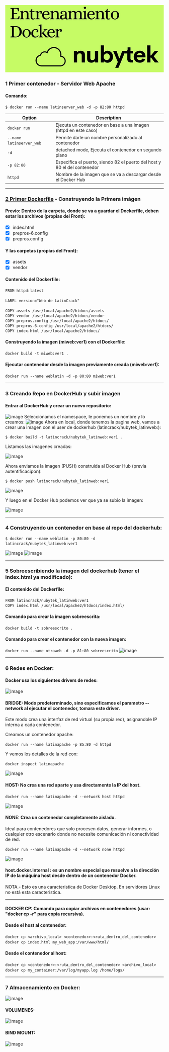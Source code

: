 ![Nubytek](https://github.com/LatinCrack/nubytek-docker/blob/main/nubytek.jpg)
### 1 Primer contenedor - Servidor Web Apache
#### Comando:
    $ docker run --name latinserver_web -d -p 82:80 httpd
    
| Option                  | Description                                                              |
| ----------------------- | -------------------------------------------------------------------------|
| `docker run`            | Ejecuta un contenedor en base a una imagen (httpd en este caso)          |
| `--name latinserver_web`| Permite darle un nombre personalizado al contenedor                      |
| `-d`                    | detached mode, Ejecuta el contenedor en segundo plano                    |
| `-p 82:80`              | Especifica el puerto, siendo 82 el puerto del host y 80 el del contenedor|
| `httpd`                 | Nombre de la imagen que se va a descargar desde el Docker Hub            |
***
### [2 Primer Dockerfile](2PrimerDockerFile) - Construyendo la Primera imágen
#### Previo: Dentro de la carpeta, donde se va a guardar el Dockerfile, deben estar los archivos (propias del Front):
- [x] index.html
- [x] prepros-6.config
- [x] prepros.config
#### Y las carpetas (propias del Front):
- [x] assets
- [x] vendor
#### Contenido del Dockerfile:
```
FROM httpd:latest

LABEL version="Web de LatinCrack"

COPY assets /usr/local/apache2/htdocs/assets
COPY vendor /usr/local/apache2/htdocs/vendor
COPY prepros.config /usr/local/apache2/htdocs/
COPY prepros-6.config /usr/local/apache2/htdocs/
COPY index.html /usr/local/apache2/htdocs/
```
#### Construyendo la imagen (miweb:ver1) con el Dockerfile:
`docker build -t miweb:ver1 .`
#### Ejecutar contenedor desde la imagen previamente creada (miweb:ver1):
`docker run --name weblatin -d -p 80:80 miweb:ver1`
***
### 3 Creando Repo en DockerHub y subir imagen
#### Entrar al DockerHub y crear un nuevo repositorio:
![image](https://github.com/user-attachments/assets/6dc33aa8-9f5d-4a87-a89b-699facb6275c)
Seleccionamos el namespace, le ponemos un nombre y lo creamos:
![image](https://github.com/user-attachments/assets/17f2707c-2c82-41c6-af35-fb45d2cdc6b0)
Ahora en local, donde tenemos la pagina web, vamos a crear una imagen con el user de dockerhub (latincrack/nubytek_latinweb:):

    $ docker build -t latincrack/nubytek_latinweb:ver1 .
Listamos las imagenes creadas:

![image](https://github.com/user-attachments/assets/ad867ee1-db0b-4a18-bfc4-c1f7f6ffa54b)

Ahora enviamos la imagen (PUSH) construida al Docker Hub (previa autentificacipon):

    $ docker push latincrack/nubytek_latinweb:ver1
![image](https://github.com/user-attachments/assets/f0585c4d-ffce-41e2-bd42-52c0d3ec3ff0)

Y luego en el Docker Hub podemos ver que ya se subio la imagen:

![image](https://github.com/user-attachments/assets/13481226-8261-44e1-8cbc-93fe6457bdc3)

***
### 4 Construyendo un contenedor en base al repo del dockerhub:
    $ docker run --name weblatin -p 80:80 -d latincrack/nubytek_latinweb:ver1
![image](https://github.com/user-attachments/assets/cd3257dd-76d0-46af-9646-f137ba292c63)
![image](https://github.com/user-attachments/assets/6354ab32-5075-43a5-92c6-9e070180471c)


***
### 5 Sobreescribiendo la imagen del dockerhub (tener el index.html ya modificado):
#### El contenido del Dockerfile:
```
FROM latincrack/nubytek_latinweb:ver1
COPY index.html /usr/local/apache2/htdocs/index.html/
```
#### Comando para crear la imagen sobreescrita:
`docker build -t sobreescrito .`

#### Comando para crear el contenedor con la nueva imagen:
`docker run --name otraweb -d -p 81:80 sobreescrito`
![image](https://github.com/user-attachments/assets/4a03a063-83b8-4dd1-b927-3a7765b77204)


***
### 6 Redes en Docker:
#### Docker usa los siguientes drivers de redes:
![image](https://github.com/user-attachments/assets/234606c6-7773-4093-a916-67446ec9a4dd)

#### BRIDGE: Modo predeterminado, sino especificamos el parametro --network al ejecutar el contenedor, tomara este driver.
Este modo crea una interfaz de red virtual (su propia red), asignandole IP interna a cada contenedor.

Creamos un contenedor apache:

`docker run --name latinapache -p 85:80 -d httpd`

Y vemos los detalles de la red con:

`docker inspect latinapache`

![image](https://github.com/user-attachments/assets/e9b937be-dfdc-4598-961e-00c71c4bd861)

#### HOST: No crea una red aparte y usa directamente la IP del host.

`docker run --name latinapache -d --network host httpd`

![image](https://github.com/user-attachments/assets/a6b8ec8a-47a5-4fd5-94de-2ea7f8b9a264)

#### NONE: Crea un contenedor completamente aislado.
Ideal para contenedores que solo procesen datos, generar informes, o cualquier otro escenario donde no necesite comunicación ni conectividad de red.

`docker run --name latinapache -d --network none httpd`

![image](https://github.com/user-attachments/assets/51b397e0-c78a-4d45-b77c-eeb02ba90e64)

#### __host.docker.internal__ : es un nombre especial que resuelve a la dirección IP de la máquina host desde dentro de un contenedor Docker.

NOTA.- Esto es una caracteristica de Docker Desktop. En servidores Linux no está esta caracteristica.

***

#### DOCKER CP: Comando para copiar archivos en contenedores (usar: "docker cp -r" para copia recursiva).
#### Desde el host al contenedor:
`docker cp <archivo_local> <contenedor>:<ruta_dentro_del_contenedor>`
`docker cp index.html my_web_app:/var/www/html/`

#### Desde el contenedor al host:
`docker cp <contenedor>:<ruta_dentro_del_contenedor> <archivo_local>`
`docker cp my_container:/var/log/myapp.log /home/logs/`

***
### 7 Almacenamiento en Docker:
![image](https://github.com/user-attachments/assets/25bb2b01-b853-4c26-b5b9-f764145ab0f3)

#### VOLUMENES:
![image](https://github.com/user-attachments/assets/3bda6e13-35ae-436e-ae10-2988ce9cc130)

#### BIND MOUNT:
![image](https://github.com/user-attachments/assets/d6bc96c3-3191-4c6b-9ffc-e529a362fd1a)




